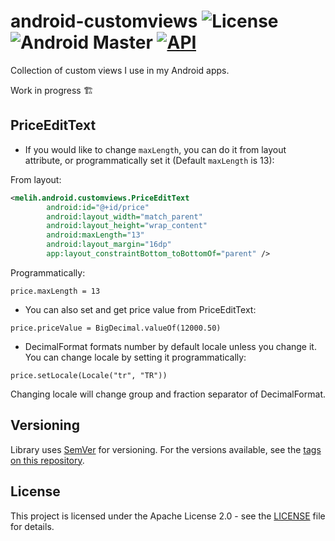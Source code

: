 # android-customviews ![License](https://img.shields.io/badge/License-Apache%202.0-blue.svg) ![Android Master](https://github.com/melomg/android-customviews/workflows/Android%20Master/badge.svg) [![API](https://img.shields.io/badge/API-21%2B-brightgreen.svg?style=flat)](https://android-arsenal.com/api?level=21)

Collection of custom views I use in my Android apps.

Work in progress 🏗

## PriceEditText

- If you would like to change `maxLength`, you can do it from layout attribute, or programmatically set it (Default `maxLength` is 13):

From layout:

```xml
<melih.android.customviews.PriceEditText
        android:id="@+id/price"
        android:layout_width="match_parent"
        android:layout_height="wrap_content"
        android:maxLength="13"
        android:layout_margin="16dp"
        app:layout_constraintBottom_toBottomOf="parent" />
```

Programmatically:

`price.maxLength = 13`

- You can also set and get price value from PriceEditText:

`price.priceValue = BigDecimal.valueOf(12000.50)`

- DecimalFormat formats number by default locale unless you change it. You can change locale by setting it programmatically:

`price.setLocale(Locale("tr", "TR"))`

Changing locale will change group and fraction separator of DecimalFormat. 


## Versioning

Library uses [SemVer](http://semver.org/) for versioning. For the versions available, see the [tags on this repository](https://github.com/melomg/android-customviews/tags). 

## License

This project is licensed under the Apache License 2.0 - see the [LICENSE](LICENSE) file for details.
